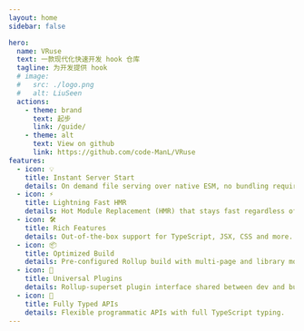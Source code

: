 ```yaml
---
layout: home
sidebar: false

hero:
  name: VRuse
  text: 一款现代化快速开发 hook 仓库
  tagline: 为开发提供 hook
  # image:
  #   src: ./logo.png
  #   alt: LiuSeen
  actions:
    - theme: brand
      text: 起步
      link: /guide/
    - theme: alt
      text: View on github
      link: https://github.com/code-ManL/VRuse
features:
  - icon: 💡
    title: Instant Server Start
    details: On demand file serving over native ESM, no bundling required!
  - icon: ⚡️
    title: Lightning Fast HMR
    details: Hot Module Replacement (HMR) that stays fast regardless of app size.
  - icon: 🛠️
    title: Rich Features
    details: Out-of-the-box support for TypeScript, JSX, CSS and more.
  - icon: 📦
    title: Optimized Build
    details: Pre-configured Rollup build with multi-page and library mode support.
  - icon: 🔩
    title: Universal Plugins
    details: Rollup-superset plugin interface shared between dev and build.
  - icon: 🔑
    title: Fully Typed APIs
    details: Flexible programmatic APIs with full TypeScript typing.
---
```



<Home />
